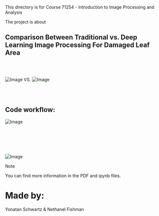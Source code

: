 This directory is for Course 71254 - Introduction to Image Processing and Analysis

The project is about
<br />

## Comparison Between Traditional vs. Deep Learning Image Processing For Damaged Leaf Area

<br />
<br />

![Image](https://github.com/user-attachments/assets/6c393c45-1564-4030-8bd0-13d7f00ee121)   VS.   ![Image](https://github.com/user-attachments/assets/3a6c8092-8048-40d4-bf2b-2518aadc9c82)   

<br />
<br />

## Code workflow:
![Image](https://github.com/user-attachments/assets/b1d68654-64e0-4e97-98f7-0e7c80284db4)

<br />
<br />
<br />
<br />

![Image](https://github.com/user-attachments/assets/c77460e7-7205-4f61-a017-fbc7218935d9)


> [!NOTE]
You can find more information in the PDF and ipynb files.

# Made by:
Yonatan Schwartz & Nethanel Fishman


